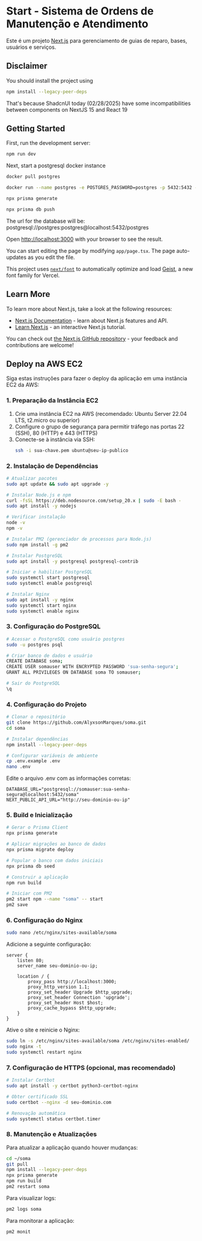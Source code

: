 # Start - Sistema de Ordens de Manutenção e Atendimento

Este é um projeto [Next.js](https://nextjs.org) para gerenciamento de guias de reparo, bases, usuários e serviços.

## Disclaimer

You should install the project using
```bash
npm install --legacy-peer-deps
```
That's because ShadcnUI today (02/28/2025) have some incompatibilities between components on NextJS 15 and React 19

## Getting Started

First, run the development server:

```bash
npm run dev
```

Next, start a postgresql docker instance

```bash
docker pull postgres
```
```bash
docker run --name postgres -e POSTGRES_PASSWORD=postgres -p 5432:5432 -d postgres
```
```bash
npx prisma generate
```
```bash
npx prisma db push
```

The url for the database will be: postgresql://postgres:postgres@localhost:5432/postgres

Open [http://localhost:3000](http://localhost:3000) with your browser to see the result.

You can start editing the page by modifying `app/page.tsx`. The page auto-updates as you edit the file.

This project uses [`next/font`](https://nextjs.org/docs/app/building-your-application/optimizing/fonts) to automatically optimize and load [Geist](https://vercel.com/font), a new font family for Vercel.

## Learn More

To learn more about Next.js, take a look at the following resources:

- [Next.js Documentation](https://nextjs.org/docs) - learn about Next.js features and API.
- [Learn Next.js](https://nextjs.org/learn) - an interactive Next.js tutorial.

You can check out [the Next.js GitHub repository](https://github.com/vercel/next.js) - your feedback and contributions are welcome!

## Deploy na AWS EC2

Siga estas instruções para fazer o deploy da aplicação em uma instância EC2 da AWS:

### 1. Preparação da Instância EC2

1. Crie uma instância EC2 na AWS (recomendado: Ubuntu Server 22.04 LTS, t2.micro ou superior)
2. Configure o grupo de segurança para permitir tráfego nas portas 22 (SSH), 80 (HTTP) e 443 (HTTPS)
3. Conecte-se à instância via SSH:
   ```bash
   ssh -i sua-chave.pem ubuntu@seu-ip-publico
   ```

### 2. Instalação de Dependências

```bash
# Atualizar pacotes
sudo apt update && sudo apt upgrade -y

# Instalar Node.js e npm
curl -fsSL https://deb.nodesource.com/setup_20.x | sudo -E bash -
sudo apt install -y nodejs

# Verificar instalação
node -v
npm -v

# Instalar PM2 (gerenciador de processos para Node.js)
sudo npm install -g pm2

# Instalar PostgreSQL
sudo apt install -y postgresql postgresql-contrib

# Iniciar e habilitar PostgreSQL
sudo systemctl start postgresql
sudo systemctl enable postgresql

# Instalar Nginx
sudo apt install -y nginx
sudo systemctl start nginx
sudo systemctl enable nginx
```

### 3. Configuração do PostgreSQL

```bash
# Acessar o PostgreSQL como usuário postgres
sudo -u postgres psql

# Criar banco de dados e usuário
CREATE DATABASE soma;
CREATE USER somauser WITH ENCRYPTED PASSWORD 'sua-senha-segura';
GRANT ALL PRIVILEGES ON DATABASE soma TO somauser;

# Sair do PostgreSQL
\q
```

### 4. Configuração do Projeto

```bash
# Clonar o repositório
git clone https://github.com/AlyxsonMarques/soma.git
cd soma

# Instalar dependências
npm install --legacy-peer-deps

# Configurar variáveis de ambiente
cp .env.example .env
nano .env
```

Edite o arquivo .env com as informações corretas:
```
DATABASE_URL="postgresql://somauser:sua-senha-segura@localhost:5432/soma"
NEXT_PUBLIC_API_URL="http://seu-dominio-ou-ip"
```

### 5. Build e Inicialização

```bash
# Gerar o Prisma Client
npx prisma generate

# Aplicar migrações ao banco de dados
npx prisma migrate deploy

# Popular o banco com dados iniciais
npx prisma db seed

# Construir a aplicação
npm run build

# Iniciar com PM2
pm2 start npm --name "soma" -- start
pm2 save
```

### 6. Configuração do Nginx

```bash
sudo nano /etc/nginx/sites-available/soma
```

Adicione a seguinte configuração:
```nginx
server {
    listen 80;
    server_name seu-dominio-ou-ip;

    location / {
        proxy_pass http://localhost:3000;
        proxy_http_version 1.1;
        proxy_set_header Upgrade $http_upgrade;
        proxy_set_header Connection 'upgrade';
        proxy_set_header Host $host;
        proxy_cache_bypass $http_upgrade;
    }
}
```

Ative o site e reinicie o Nginx:
```bash
sudo ln -s /etc/nginx/sites-available/soma /etc/nginx/sites-enabled/
sudo nginx -t
sudo systemctl restart nginx
```

### 7. Configuração de HTTPS (opcional, mas recomendado)

```bash
# Instalar Certbot
sudo apt install -y certbot python3-certbot-nginx

# Obter certificado SSL
sudo certbot --nginx -d seu-dominio.com

# Renovação automática
sudo systemctl status certbot.timer
```

### 8. Manutenção e Atualizações

Para atualizar a aplicação quando houver mudanças:

```bash
cd ~/soma
git pull
npm install --legacy-peer-deps
npx prisma generate
npm run build
pm2 restart soma
```

Para visualizar logs:
```bash
pm2 logs soma
```

Para monitorar a aplicação:
```bash
pm2 monit
```
